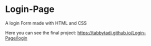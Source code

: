# Login-Page
A login Form made with HTML and CSS

Here you can see the final project: https://tabbytadi.github.io/Login-Page/login
